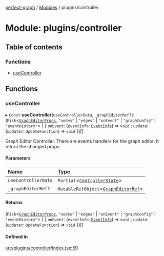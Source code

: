 [perfect-graph](../README.md) / [Modules](../modules.md) / plugins/controller

# Module: plugins/controller

## Table of contents

### Functions

- [useController](plugins_controller.md#usecontroller)

## Functions

### useController

▸ `Const` **useController**(`useControllerData`, `_graphEditorRef?`): (`Pick`<[`GraphEditorProps`](components_GraphEditor.md#grapheditorprops), ``"nodes"`` \| ``"edges"`` \| ``"onEvent"`` \| ``"graphConfig"`` \| ``"eventHistory"``\> \| { `onEvent`: (`eventInfo`: [`EventInfo`](type.md#eventinfo)) => `void` ; `update`: (`updater`: `UpdateFunction`) => `void`  })[]

Graph Editor Controller. There are events handlers for the graph editor. It return the changed props.

#### Parameters

| Name | Type |
| :------ | :------ |
| `useControllerData` | `Partial`<[`ControllerState`](type.md#controllerstate)\> |
| `_graphEditorRef?` | `MutableRefObject`<[`GraphEditorRef`](type.md#grapheditorref)\> |

#### Returns

(`Pick`<[`GraphEditorProps`](components_GraphEditor.md#grapheditorprops), ``"nodes"`` \| ``"edges"`` \| ``"onEvent"`` \| ``"graphConfig"`` \| ``"eventHistory"``\> \| { `onEvent`: (`eventInfo`: [`EventInfo`](type.md#eventinfo)) => `void` ; `update`: (`updater`: `UpdateFunction`) => `void`  })[]

#### Defined in

[src/plugins/controller/index.tsx:59](https://github.com/MaastrichtU-IDS/perfect-graph/blob/451d41e/src/plugins/controller/index.tsx#L59)
